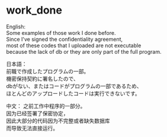 # work_done 
English:  
Some examples of those work I done before.  
Since I've signed the confidentiality agreement,  
most of these codes that I uploaded are not executable  
because the lack of db or they are only part of the full program. 
  
日本語：  
前職で作成したプログラムの一部。  
機密保持契約に署名したので、  
dbがない、またはコードがプログラムの一部であるため、  
ほとんどのアップロードしたコードは実行できないです。  

中文： 
之前工作中程序的一部分。  
因为已经签署了保密协定，  
因此大部分的代码因为不完整或者缺失数据库  
而导致无法直接运行。
